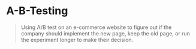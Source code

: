 # A-B-Testing
> Using A/B test on an e-commerce website to figure out if the company should implement the new page, keep the old page, or run the experiment longer to make their decision.
